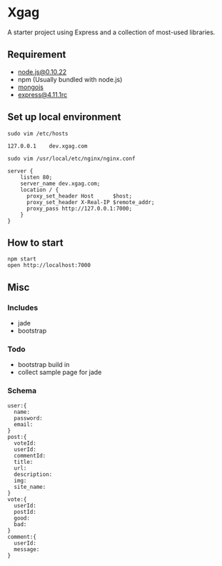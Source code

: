 # Xgag

A starter project using Express and a collection of most-used libraries.

## Requirement

 * [node.js@0.10.22](http://nodejs.org)
 * npm (Usually bundled with node.js)
 * [mongojs](https://github.com/mafintosh/mongojs)
 * [express@4.11.1rc](http://expressjs.com)

## Set up local environment

`sudo vim /etc/hosts`

```
127.0.0.1    dev.xgag.com
```

`sudo vim /usr/local/etc/nginx/nginx.conf`

```
server {
    listen 80;
    server_name dev.xgag.com;
    location / {
      proxy_set_header Host      $host;
      proxy_set_header X-Real-IP $remote_addr;
      proxy_pass http://127.0.0.1:7000;
    }
}
```


## How to start

```
npm start
open http://localhost:7000
```

## Misc

### Includes

 * jade
 * bootstrap

### Todo  

 * bootstrap build in
 * collect sample page for jade

### Schema

```
user:{
  name:
  password:
  email:
}
post:{
  voteId:
  userId:
  commentId:
  title:
  url:
  description:
  img:
  site_name:
}
vote:{
  userId:
  postId:
  good:
  bad:
}
comment:{
  userId:
  message:
}
```

